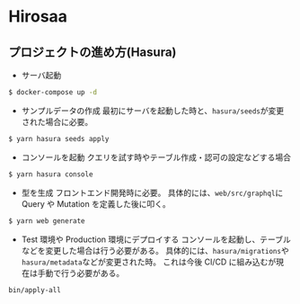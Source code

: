 # Hirosaa

## プロジェクトの進め方(Hasura)

- サーバ起動

```bash
$ docker-compose up -d
```

- サンプルデータの作成
  最初にサーバを起動した時と、`hasura/seeds`が変更された場合に必要。

```bash
$ yarn hasura seeds apply
```

- コンソールを起動
  クエリを試す時やテーブル作成・認可の設定などする場合

```bash
$ yarn hasura console
```

- 型を生成
  フロントエンド開発時に必要。
  具体的には、`web/src/graphql`に Query や Mutation を定義した後に叩く。

```bash
$ yarn web generate
```

- Test 環境や Production 環境にデプロイする
  コンソールを起動し、テーブルなどを変更した場合は行う必要がある。
  具体的には、`hasura/migrations`や`hasura/metadata`などが変更された時。
  これは今後 CI/CD に組み込むが現在は手動で行う必要がある。

```bash
bin/apply-all
```
